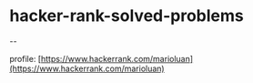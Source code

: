 # hacker-rank-solved-problems
--

profile: [https://www.hackerrank.com/marioluan](https://www.hackerrank.com/marioluan)
